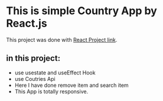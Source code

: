 # This is simple Country  App by React.js

This project was done with [ React Project link](https://simple-countries-app777.netlify.app/).

## in this project:
* use usestate and useEffect Hook
* use Coutries Api
* Here I have done remove item and search item
* This App is totally responsive.



